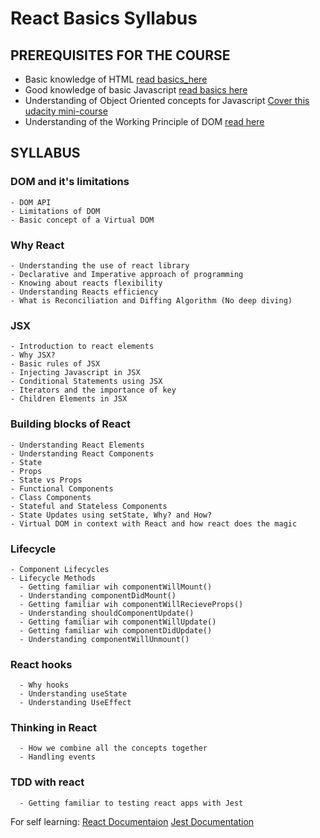 # React Basics Syllabus

## PREREQUISITES FOR THE COURSE
  - Basic knowledge of HTML [read basics_here](https://developer.mozilla.org/en-US/docs/Web/HTML)
  - Good knowledge of basic Javascript [read basics here](https://developer.mozilla.org/en-US/docs/Learn/Getting_started_with_the_web/JavaScript_basics)
  - Understanding of Object Oriented concepts for Javascript [Cover this udacity mini-course](https://classroom.udacity.com/courses/ud015)
  - Understanding of the Working Principle of DOM [read here](https://developer.mozilla.org/en-US/docs/Web/API/Document_Object_Model)

## SYLLABUS
  ### DOM and it's limitations
    - DOM API
    - Limitations of DOM
    - Basic concept of a Virtual DOM
  ### Why React 
    - Understanding the use of react library
    - Declarative and Imperative approach of programming
    - Knowing about reacts flexibility
    - Understanding Reacts efficiency
    - What is Reconciliation and Diffing Algorithm (No deep diving)
  ### JSX
    - Introduction to react elements
    - Why JSX?
    - Basic rules of JSX
    - Injecting Javascript in JSX
    - Conditional Statements using JSX
    - Iterators and the importance of key
    - Children Elements in JSX
  ### Building blocks of React
    - Understanding React Elements
    - Understanding React Components
    - State
    - Props
    - State vs Props
    - Functional Components
    - Class Components
    - Stateful and Stateless Components
    - State Updates using setState, Why? and How?
    - Virtual DOM in context with React and how react does the magic
  ### Lifecycle
    - Component Lifecycles
    - Lifecycle Methods
      - Getting familiar wih componentWillMount()
      - Understanding componentDidMount()
      - Getting familiar wih componentWillRecieveProps()
      - Understanding shouldComponentUpdate()
      - Getting familiar wih componentWillUpdate()
      - Getting familiar wih componentDidUpdate()
      - Understanding componentWillUnmount()
  ### React hooks
      - Why hooks
      - Understanding useState
      - Understanding UseEffect
  ### Thinking in React
      - How we combine all the concepts together
      - Handling events
  ### TDD with react
      - Getting familiar to testing react apps with Jest
      
For self learning:
  [React Documentaion](https://reactjs.org/docs/getting-started.html)
  [Jest Documentation](https://jestjs.io/docs/en/tutorial-react)
    